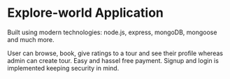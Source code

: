 # Explore-world Application

Built using modern technologies: node.js, express, mongoDB, mongoose and much more.

User can browse, book, give ratings to a tour and see their profile whereas admin can create tour.
Easy and hassel free payment.
Signup and login is implemented keeping security in mind.
